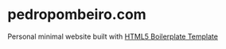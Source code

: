 # pedropombeiro.com

Personal minimal website built with [HTML5 Boilerplate Template](https://html5boilerplate.com/)
